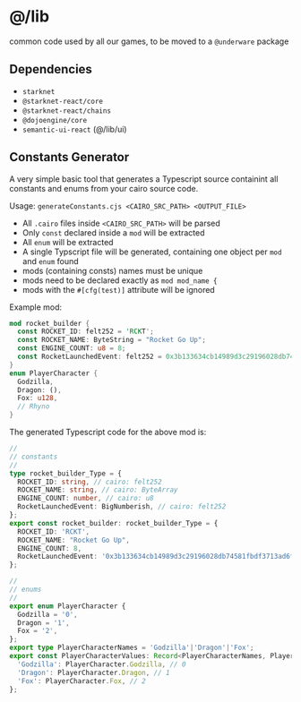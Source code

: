 
# @/lib

common code used by all our games, to be moved to a `@underware` package

## Dependencies

* `starknet`
* `@starknet-react/core`
* `@starknet-react/chains`
* `@dojoengine/core`
* `semantic-ui-react` (@/lib/ui)


## Constants Generator

A very simple basic tool that generates a Typescript source containint all constants and enums from your cairo source code.

Usage: `generateConstants.cjs <CAIRO_SRC_PATH> <OUTPUT_FILE>`

* All `.cairo` files inside `<CAIRO_SRC_PATH>` will be parsed
* Only `const` declared inside a `mod` will be extracted
* All `enum` will be extracted
* A single Typscript file will be generated, containing one object per `mod` and `enum` found
* mods (containing consts) names must be unique
* mods need to be declared exactly as `mod mod_name {`
* mods with the `#[cfg(test)]` attribute will be ignored

Example mod:

```rust
mod rocket_builder {
  const ROCKET_ID: felt252 = 'RCKT';
  const ROCKET_NAME: ByteString = "Rocket Go Up";
  const ENGINE_COUNT: u8 = 8;
  const RocketLaunchedEvent: felt252 = 0x3b133634cb14989d3c29196028db74581fbdf3713ad6f45f67ab4bf81f5ac56;
}
enum PlayerCharacter {
  Godzilla,
  Dragon: (),
  Fox: u128,
  // Rhyno
}
```

The generated Typescript code for the above mod is:

```typescript
//
// constants
//
type rocket_builder_Type = {
  ROCKET_ID: string, // cairo: felt252
  ROCKET_NAME: string, // cairo: ByteArray
  ENGINE_COUNT: number, // cairo: u8
  RocketLaunchedEvent: BigNumberish, // cairo: felt252
};
export const rocket_builder: rocket_builder_Type = {
  ROCKET_ID: 'RCKT',
  ROCKET_NAME: "Rocket Go Up",
  ENGINE_COUNT: 8,
  RocketLaunchedEvent: '0x3b133634cb14989d3c29196028db74581fbdf3713ad6f45f67ab4bf81f5ac56',
};

//
// enums
//
export enum PlayerCharacter {
  Godzilla = '0',
  Dragon = '1',
  Fox = '2',
};
export type PlayerCharacterNames = 'Godzilla'|'Dragon'|'Fox';
export const PlayerCharacterValues: Record<PlayerCharacterNames, PlayerCharacter> = {
  'Godzilla': PlayerCharacter.Godzilla, // 0
  'Dragon': PlayerCharacter.Dragon, // 1
  'Fox': PlayerCharacter.Fox, // 2
};
```
